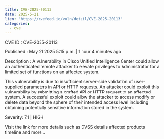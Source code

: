 ```yaml
---
title: CVE-2025-20113
date: 2025-5-21
lien: "https://cvefeed.io/vuln/detail/CVE-2025-20113"
categories:
  - cve
---
```


CVE ID : CVE-2025-20113

Published :  May 21
2025
5:15 p.m. | 1 hour
4 minutes ago

Description : A vulnerability in Cisco Unified Intelligence Center could allow an authenticated
remote attacker to elevate privileges to Administrator for a limited set of functions on an affected system.

This vulnerability is due to insufficient server-side validation of user-supplied parameters in API or HTTP requests. An attacker could exploit this vulnerability by submitting a crafted API or HTTP request to an affected system. A successful exploit could allow the attacker to access
modify
or delete data beyond the sphere of their intended access level
including obtaining potentially sensitive information stored in the system.

Severity: 7.1 | HIGH

Visit the link for more details
such as CVSS details
affected products
timeline
and more...

